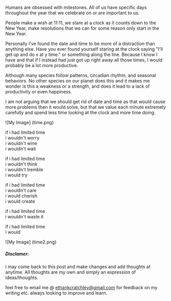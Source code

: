 Humans are obsessed with milestones. All of us have specific days throughout the year that we celebrate on or are important to us.

People make a wish at 11:11, we stare at a clock as it counts down to the New Year, make resolutions that we can for some reason only start in the New Year.

Personally I've found the date and time to be more of a distraction than anything else. Have you ever found yourself staring at the clock saying "I'll get up and do x at y time." or something along the line. Because I know I have and that if I instead had just got up right away all those times, I would probably be a lot more productive.

Although many species follow patterns, circadian rhythm, and seasonal behaviors. No other species on our planet does this and it makes me wonder is this a weakness or a strength, and does it lead to a lack of productivity or even happiness.

I am not arguing that we should get rid of date and time as that would cause more problems then it would solve, but that we value each minute extremely carefully and spend less time looking at the clock and more time doing.

![My Image] (time.png)

if i had limited time  
i wouldn't worry  
i wouldn't wine  
i wouldn't wait  

if i had limited time  
i wouldn't think  
i wouldn't tremble  
i would try  

if i had limited time  
i wouldn't care  
i would cherish  
i would create  

if i had limited time  
i wouldn't waste it  

if i had limited time  
i would  

![My Image] (time2.png)

##### Disclamer:

I may come back to this post and make changes and add thoughts at anytime. All thoughts are my own and simply an expression of ideas/thoughts.

feel free to email me @ ethankcratchley@gmail.com for feedback on my writing etc. always looking to improve and learn.